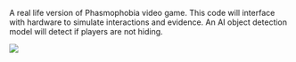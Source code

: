 A real life version of Phasmophobia video game. This code will interface with hardware to simulate interactions and evidence. An AI object detection model will detect if players are not hiding.

[![](http://img.youtube.com/vi/watch?v=PqX4HQKM88I/0.jpg)](http://www.youtube.com/watch?v=PqX4HQKM88I "")
